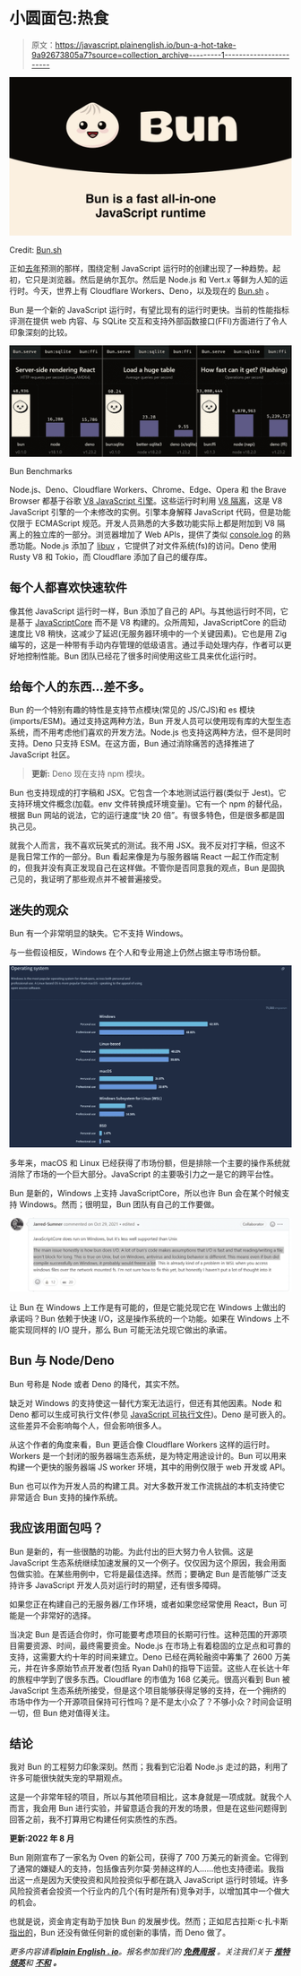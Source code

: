 # 小圆面包:热食

> 原文：<https://javascript.plainenglish.io/bun-a-hot-take-9a92673805a7?source=collection_archive---------1----------------------->

![](img/c77cd4f79bfc57128dc7432c96817141.png)

Credit: [Bun.sh](https://bun.sh/)

正如[去年](https://qr.ae/pvMnFm)预测的那样，围绕定制 JavaScript 运行时的创建出现了一种趋势。起初，它只是浏览器。然后是纳尔瓦尔。然后是 Node.js 和 Vert.x 等鲜为人知的运行时。今天，世界上有 Cloudflare Workers、Deno，以及现在的 [Bun.sh](https://bun.sh) 。

Bun 是一个新的 JavaScript 运行时，有望比现有的运行时更快。当前的性能指标评测在提供 web 内容、与 SQLite 交互和支持外部函数接口(FFI)方面进行了令人印象深刻的比较。

![](img/c7100909f482576d0d5b1dd2a73db801.png)

Bun Benchmarks

Node.js、Deno、Cloudflare Workers、Chrome、Edge、Opera 和 the Brave Browser 都基于谷歌 [V8 JavaScript 引擎](https://v8.dev/)。这些运行时利用 [V8 隔离](https://v8docs.nodesource.com/node-0.8/d5/dda/classv8_1_1_isolate.html)，这是 V8 JavaScript 引擎的一个未修改的实例。引擎本身解释 JavaScript 代码，但是功能仅限于 ECMAScript 规范。开发人员熟悉的大多数功能实际上都是附加到 V8 隔离上的独立库的一部分。浏览器增加了 Web APIs，提供了类似 [console.log](https://developer.mozilla.org/en-US/docs/Web/API/console) 的熟悉功能。Node.js 添加了 [libuv](https://libuv.org/) ，它提供了对文件系统(fs)的访问。Deno 使用 Rusty V8 和 Tokio，而 Cloudflare 添加了自己的缓存库。

## 每个人都喜欢快速软件

像其他 JavaScript 运行时一样，Bun 添加了自己的 API。与其他运行时不同，它是基于 [JavaScriptCore](https://developer.apple.com/documentation/javascriptcore) 而不是 V8 构建的。众所周知，JavaScriptCore 的启动速度比 V8 稍快，这减少了延迟(无服务器环境中的一个关键因素)。它也是用 Zig 编写的，这是一种带有手动内存管理的低级语言。通过手动处理内存，作者可以更好地控制性能。Bun 团队已经花了很多时间使用这些工具来优化运行时。

## 给每个人的东西…差不多。

Bun 的一个特别有趣的特性是支持节点模块(常见的 JS/CJS)和 es 模块(imports/ESM)。通过支持这两种方法，Bun 开发人员可以使用现有库的大型生态系统，而不用考虑他们喜欢的开发方法。Node.js 也支持这两种方法，但不是同时支持。Deno 只支持 ESM。在这方面，Bun 通过消除痛苦的选择推进了 JavaScript 社区。

> **更新:** Deno 现在支持 npm 模块。

Bun 也支持现成的打字稿和 JSX。它包含一个本地测试运行器(类似于 Jest)。它支持环境文件概念(加载。env 文件转换成环境变量)。它有一个 npm 的替代品，根据 Bun 网站的说法，它的运行速度“快 20 倍”。有很多特色，但是很多都是固执己见。

就我个人而言，我不喜欢玩笑式的测试。我不用 JSX。我不反对打字稿，但这不是我日常工作的一部分。Bun 看起来像是为与服务器端 React 一起工作而定制的，但我并没有真正发现自己在这样做。不管你是否同意我的观点，Bun 是固执己见的，我证明了那些观点并不被普遍接受。

## 迷失的观众

Bun 有一个非常明显的缺失。它不支持 Windows。

与一些假设相反，Windows 在个人和专业用途上仍然占据主导市场份额。

![](img/c68f6e7f8faac93dfd9c326110cfbc8c.png)

多年来，macOS 和 Linux 已经获得了市场份额，但是排除一个主要的操作系统就消除了市场的一个巨大部分。JavaScript 的主要吸引力之一是它的跨平台性。

Bun 是新的，Windows 上支持 JavaScriptCore，所以也许 Bun 会在某个时候支持 Windows。然而；很明显，Bun 团队有自己的工作要做。

![](img/6ba932fddc83706944a5817763f965f3.png)

让 Bun 在 Windows 上工作是有可能的，但是它能兑现它在 Windows 上做出的承诺吗？Bun 依赖于快速 I/O，这是操作系统的一个功能。如果在 Windows 上不能实现同样的 I/O 提升，那么 Bun 可能无法兑现它做出的承诺。

## Bun 与 Node/Deno

Bun 号称是 Node 或者 Deno 的降代，其实不然。

缺乏对 Windows 的支持使这一替代方案无法运行，但还有其他因素。Node 和 Deno 都可以生成可执行文件(参见 [JavaScript 可执行文件](https://medium.com/swlh/javascript-executables-5644ead7016d))。Deno 是可嵌入的。这些差异不会影响每个人，但会影响很多人。

从这个作者的角度来看，Bun 更适合像 Cloudflare Workers 这样的运行时。Workers 是一个封闭的服务器端生态系统，是为特定用途设计的。Bun 可以用来构建一个更快的服务器端 JS worker 环境，其中的用例仅限于 web 开发或 API。

Bun 也可以作为开发人员的构建工具。对大多数开发工作流挑战的本机支持使它非常适合 Bun 支持的操作系统。

## 我应该用面包吗？

Bun 是新的，有一些很酷的功能。为此付出的巨大努力令人钦佩。这是 JavaScript 生态系统继续加速发展的又一个例子。仅仅因为这个原因，我会用面包做实验。在某些用例中，它将是最佳选择。然而；要确定 Bun 是否能够广泛支持许多 JavaScript 开发人员对运行时的期望，还有很多障碍。

如果您正在构建自己的无服务器/工作环境，或者如果您经常使用 React，Bun 可能是一个非常好的选择。

当决定 Bun 是否适合你时，你可能要考虑项目的长期可行性。这种范围的开源项目需要资源、时间，最终需要资金。Node.js 在市场上有着稳固的立足点和可靠的支持，这需要大约十年的时间来建立。Deno 已经在两轮融资中筹集了 2600 万美元，并在许多原始节点开发者(包括 Ryan Dahl)的指导下运营。这些人在长达十年的旅程中学到了很多东西。Cloudflare 的市值为 168 亿美元。很高兴看到 Bun 被 JavaScript 生态系统所接受，但是这个项目能够获得足够的支持，在一个拥挤的市场中作为一个开源项目保持可行性吗？是不是太小众了？不够小众？时间会证明一切，但 Bun 绝对值得关注。

## 结论

我对 Bun 的工程努力印象深刻。然而；我看到它沿着 Node.js 走过的路，利用了许多可能很快就失宠的早期观点。

这是一个非常年轻的项目，所以与其他项目相比，这本身就是一项成就。就我个人而言，我会用 Bun 进行实验，并留意适合我的开发的场景，但是在这些问题得到回答之前，我不打算用它构建任何实质性的东西。

**更新:2022 年 8 月**

Bun 刚刚宣布了一家名为 Oven 的新公司，获得了 700 万美元的新资金。它得到了通常的嫌疑人的支持，包括像吉列尔莫·劳赫这样的人……他也支持德诺。我指出这一点是因为天使投资和风险投资似乎都在跳入 JavaScript 运行时领域。许多风险投资者会投资一个行业内的几个(有时是所有)竞争对手，以增加其中一个做大的机会。

也就是说，资金肯定有助于加快 Bun 的发展步伐。然而；正如尼古拉斯·c·扎卡斯[指出的](https://twitter.com/slicknet/status/1562916330113605633)，Bun 还没有做任何新的或创新的事情，而 Deno 做了。

*更多内容请看*[***plain English . io***](https://plainenglish.io/)*。报名参加我们的* [***免费周报***](http://newsletter.plainenglish.io/) *。关注我们关于* [***推特***](https://twitter.com/inPlainEngHQ)[***领英***](https://www.linkedin.com/company/inplainenglish/)**和* [***不和***](https://discord.gg/GtDtUAvyhW) ***。****